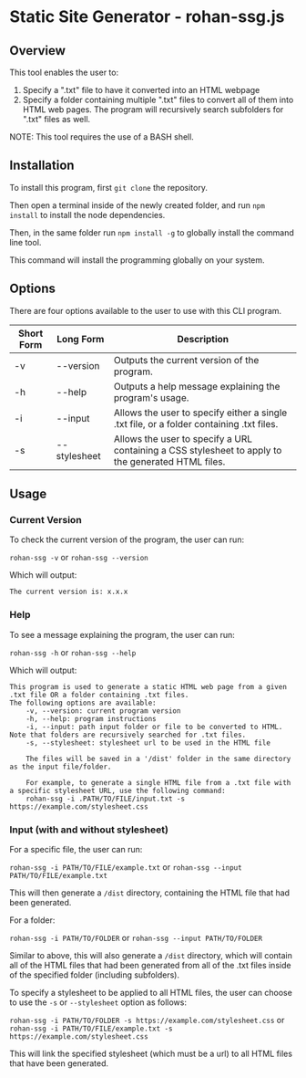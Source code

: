 # Static Site Generator - rohan-ssg.js
## Overview
This tool enables the user to:

  1. Specify a ".txt" file to have it converted into an HTML webpage
  2. Specify a folder containing multiple ".txt" files to convert all of them into HTML web pages. The program will recursively search subfolders for ".txt" files as well. 

NOTE: This tool requires the use of a BASH shell.


## Installation
To install this program, first `git clone` the repository. 

Then open a terminal inside of the newly created folder, and run `npm install` to install the node dependencies.

Then, in the same folder run `npm install -g` to globally install the command line tool. 

This command will install the programming globally on your system.


## Options

There are four options available to the user to use with this CLI program. 

| Short Form | Long Form    | Description                                                                                        |
|------------|--------------|----------------------------------------------------------------------------------------------------|
| -v         | --version    | Outputs the current version of the program.                                                        |
| -h         | --help       | Outputs a help message explaining the program's usage.                                             |
| -i         | --input      | Allows the user to specify either a single .txt file, or a folder containing .txt files.           |
| -s         | --stylesheet | Allows the user to specify a URL containing a CSS stylesheet to apply to the generated HTML files. |

## Usage

### Current Version

To check the current version of the program, the user can run:

`rohan-ssg -v` or `rohan-ssg --version`

Which will output:

`The current version is: x.x.x`

### Help
To see a message explaining the program, the user can run:

`rohan-ssg -h` or `rohan-ssg --help`

Which will output:
```
This program is used to generate a static HTML web page from a given .txt file OR a folder containing .txt files.
The following options are available: 
    -v, --version: current program version
    -h, --help: program instructions
    -i, --input: path input folder or file to be converted to HTML. Note that folders are recursively searched for .txt files.
    -s, --stylesheet: stylesheet url to be used in the HTML file
    
    The files will be saved in a '/dist' folder in the same directory as the input file/folder.

    For example, to generate a single HTML file from a .txt file with a specific stylesheet URL, use the following command:
    rohan-ssg -i .PATH/TO/FILE/input.txt -s https://example.com/stylesheet.css
```

### Input (with and without stylesheet)

For a specific file, the user can run:

`rohan-ssg -i PATH/TO/FILE/example.txt` or `rohan-ssg --input PATH/TO/FILE/example.txt`

This will then generate a `/dist` directory, containing the HTML file that had been generated.

For a folder:

`rohan-ssg -i PATH/TO/FOLDER` or `rohan-ssg --input PATH/TO/FOLDER`

Similar to above, this will also generate a `/dist` directory, which will contain all of the HTML files that had been generated from all of the .txt files inside of the specified folder (including subfolders). 

To specify a stylesheet to be applied to all HTML files, the user can choose to use the `-s` or `--stylesheet` option as follows:

`rohan-ssg -i PATH/TO/FOLDER -s https://example.com/stylesheet.css` or `rohan-ssg -i PATH/TO/FILE/example.txt -s https://example.com/stylesheet.css`

This will link the specified stylesheet (which must be a url) to all HTML files that have been generated. 




